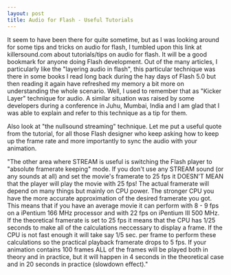 ```yaml
---
layout: post
title: Audio for Flash - Useful Tutorials
---
```


It seem to have been there for quite sometime, but as I was looking around for some tips and tricks on audio for flash, I tumbled upon this link at killersound.com about tutorials/tips on audio for flash. It will be a good bookmark for anyone doing Flash development. Out of the many articles, I particularly like the "layering audio in flash", this particular technique was there in some books I read long back during the hay days of Flash 5.0 but then reading it again have refreshed my memory a bit more on understanding the whole scenario. Well, I used to remember that as "Kicker Layer" technique for audio. A similar situation was raised by some developers during a conference in Juhu, Mumbai, India and I am glad that I was able to explain and refer to this technique as a tip for them.

Also look at "the nullsound streaming" technique. Let me put a useful quote from the tutorial, for all those Flash designer who keep asking how to keep up the frame rate and more importantly to sync the audio with your animation. 

"The other area where STREAM is useful is switching the Flash player to "absolute framerate keeping" mode. If you don't use any STREAM sound (or any sounds at all) and set the movie's framerate to 25 fps it DOESN'T MEAN that the player will play the movie with 25 fps! The actual framerate will depend on many things but mainly on CPU power. The stronger CPU you have the more accurate approximation of the desired framerate you got. This means that if you have an average movie it can perform with 8 - 9 fps on a iPentium 166 MHz processor and with 22 fps on iPentium III 500 MHz. If the theoretical framerate is set to 25 fps it means that the CPU has 1/25 seconds to make all of the calculations neccessary to display a frame. If the CPU is not fast enough it will take say 1/5 sec. per frame to perform these calculations so the practical playback framerate drops to 5 fps. If your animation contains 100 frames ALL of the frames will be played both in theory and in practice, but it will happen in 4 seconds in the theoretical case and in 20 seconds in practice (slowdown effect)."